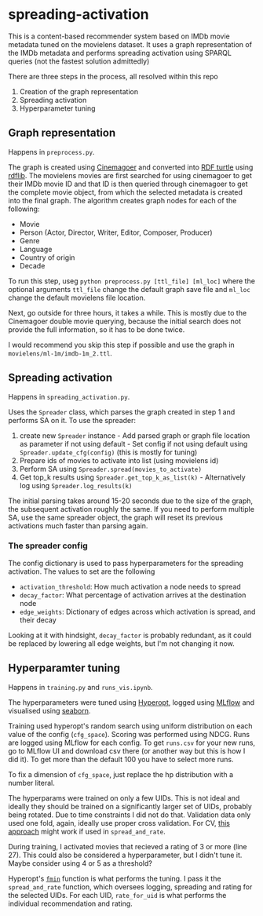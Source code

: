 # spreading-activation
This is a content-based recommender system based on IMDb movie metadata tuned on the movielens dataset.
It uses a graph representation of the IMDb metadata and performs spreading activation using SPARQL queries (not the fastest solution admittedly)

There are three steps in the process, all resolved within this repo
  1. Creation of the graph representation
  2. Spreading activation
  3. Hyperparameter tuning

## Graph representation
Happens in `preprocess.py`.

The graph is created using [Cinemagoer](https://cinemagoer.github.io/) and converted into [RDF turtle](https://www.w3.org/TR/turtle/)
using [rdflib](https://rdflib.readthedocs.io/en/stable/). The movielens movies are first searched for using cinemagoer to get their
IMDb movie ID and that ID is then queried through cinemagoer to get the complete movie object, from which the selected metadata is
created into the final graph. The algorithm creates graph nodes for each of the following:
  - Movie
  - Person (Actor, Director, Writer, Editor, Composer, Producer)
  - Genre
  - Language
  - Country of origin
  - Decade
 
 To run this step, useg `python preprocess.py [ttl_file] [ml_loc]` where the optional arguments
 `ttl_file` change the default graph save file and `ml_loc` change the default movielens file location.
 
 Next, go outside for three hours, it takes a while.
 This is mostly due to the Cinemagoer double movie querying, because the initial search does not provide the full information, so it has to be done twice. 
 
 I would recommend you skip this step if possible and use the graph in `movielens/ml-1m/imdb-1m_2.ttl`.
 
 ## Spreading activation
 Happens in `spreading_activation.py`.
 
 Uses the `Spreader` class, which parses the graph created in step 1 and performs SA on it. To use the spreader:
  1. create new `Spreader` instance
    - Add parsed graph or graph file location as parameter if not using default
    - Set config if not using default using `Spreader.update_cfg(config)` (this is mostly for tuning)
  2. Prepare ids of movies to activate into list (using movielens id)
  3. Perform SA using `Spreader.spread(movies_to_activate)`
  4. Get top_k results using `Spreader.get_top_k_as_list(k)`
    - Alternatively log using `Spreader.log_results(k)`

The initial parsing takes around 15-20 seconds due to the size of the graph, the subsequent activation roughly the same. If you need to perform multiple
SA, use the same spreader object, the graph will reset its previous activations much faster than parsing again.
 
### The spreader config
The config dictionary is used to pass hyperparameters for the spreading activation. The values to set are the following
  - `activation_threshold`: How much activation a node needs to spread
  - `decay_factor`: What percentage of activation arrives at the destination node
  - `edge_weights`: Dictionary of edges across which activation is spread, and their decay

Looking at it with hindsight, `decay_factor` is probably redundant, as it could be replaced by lowering all edge weights, but I'm not changing it now.

## Hyperparamter tuning
Happens in `training.py` and `runs_vis.ipynb`.

The hyperparameters were tuned using [Hyperopt](https://hyperopt.github.io/hyperopt/), logged using [MLflow](https://mlflow.org/) 
and visualised using [seaborn](https://seaborn.pydata.org/).

Training used hyperopt's random search using uniform distribution on each value of the config (`cfg_space`). Scoring was performed using NDCG.
Runs are logged using MLflow for each config. To get `runs.csv` for your new runs, go to MLflow UI and download csv there (or another way but this is how I did it).
To get more than the default 100 you have to select more runs.

To fix a dimension of `cfg_space`, just replace the hp distribution with a number literal.

The hyperparams were trained on only a few UIDs. This is not ideal and ideally they should be trained on a significantly larger set of UIDs,
probably being rotated. Due to time constraints I did not do that. Validation data only used one fold, again, ideally use proper cross validation.
For CV, [this approach](https://www.kaggle.com/code/ilialar/hyperparameters-tunning-with-hyperopt/notebook) might work if used in `spread_and_rate`.

During training, I activated movies that recieved a rating of 3 or more (line 27). This could also be considered a hyperparameter, but I didn't tune it.
Maybe consider using 4 or 5 as a threshold?

Hyperopt's [`fmin`](https://github.com/hyperopt/hyperopt/wiki/FMin) function is what performs the tuning. I pass it the `spread_and_rate` function, which 
oversees logging, spreading and rating for the selected UIDs. For each UID, `rate_for_uid` is what performs the individual recommendation and rating.








 
